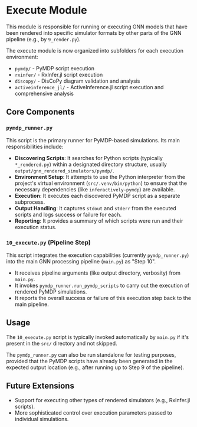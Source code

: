 # Execute Module

This module is responsible for running or executing GNN models that have been rendered into specific simulator formats by other parts of the GNN pipeline (e.g., by `9_render.py`).

The execute module is now organized into subfolders for each execution environment:
- `pymdp/` - PyMDP script execution
- `rxinfer/` - RxInfer.jl script execution
- `discopy/` - DisCoPy diagram validation and analysis
- `activeinference_jl/` - ActiveInference.jl script execution and comprehensive analysis

## Core Components

### `pymdp_runner.py`

This script is the primary runner for PyMDP-based simulations. Its main responsibilities include:

-   **Discovering Scripts**: It searches for Python scripts (typically `*_rendered.py`) within a designated directory structure, usually `output/gnn_rendered_simulators/pymdp/`.
-   **Environment Setup**: It attempts to use the Python interpreter from the project's virtual environment (`src/.venv/bin/python`) to ensure that the necessary dependencies (like `inferactively-pymdp`) are available.
-   **Execution**: It executes each discovered PyMDP script as a separate subprocess.
-   **Output Handling**: It captures `stdout` and `stderr` from the executed scripts and logs success or failure for each.
-   **Reporting**: It provides a summary of which scripts were run and their execution status.

### `10_execute.py` (Pipeline Step)

This script integrates the execution capabilities (currently `pymdp_runner.py`) into the main GNN processing pipeline (`main.py`) as "Step 10".
-   It receives pipeline arguments (like output directory, verbosity) from `main.py`.
-   It invokes `pymdp_runner.run_pymdp_scripts` to carry out the execution of rendered PyMDP simulations.
-   It reports the overall success or failure of this execution step back to the main pipeline.

## Usage

The `10_execute.py` script is typically invoked automatically by `main.py` if it's present in the `src/` directory and not skipped.

The `pymdp_runner.py` can also be run standalone for testing purposes, provided that the PyMDP scripts have already been generated in the expected output location (e.g., after running up to Step 9 of the pipeline).

## Future Extensions

-   Support for executing other types of rendered simulators (e.g., RxInfer.jl scripts).
-   More sophisticated control over execution parameters passed to individual simulations. 